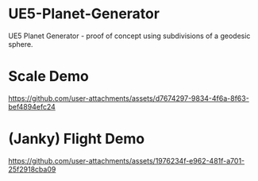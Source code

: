 # UE5-Planet-Generator
UE5 Planet Generator - proof of concept using subdivisions of a geodesic sphere.


# Scale Demo


https://github.com/user-attachments/assets/d7674297-9834-4f6a-8f63-bef4894efc24


# (Janky) Flight Demo

https://github.com/user-attachments/assets/1976234f-e962-481f-a701-25f2918cba09

